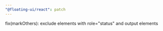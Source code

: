 ```yaml
---
"@floating-ui/react": patch
---
```


fix(markOthers): exclude elements with role="status" and output elements
